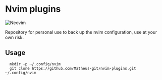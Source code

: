 # Nvim plugins

![Neovim](https://img.shields.io/badge/NeoVim-%2357A143.svg?&style=for-the-badge&logo=neovim&logoColor=white)

Repository for personal use to back up the nvim configuration, use at your own risk.

## Usage

   
      mkdir -p ~/.config/nvim
      git clone https://github.com/Matheus-git/nvim-plugins.git ~/.config/nvim
   
 
